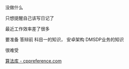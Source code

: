 没做什么

只想提醒自己该写日记了

最近工作效率差了很多

要准备 答辩前  科目一的知识，   安卓架构    DMSDP业务的知识

很难受

[算法库 - cppreference.com](https://zh.cppreference.com/w/cpp/algorithm)
